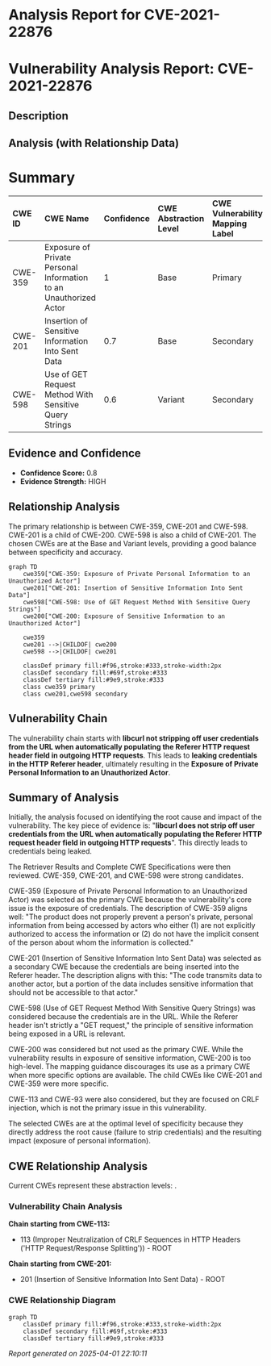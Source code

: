 # Analysis Report for CVE-2021-22876

# Vulnerability Analysis Report: CVE-2021-22876

## Description



## Analysis (with Relationship Data)

# Summary
| CWE ID  | CWE Name                                                                | Confidence | CWE Abstraction Level | CWE Vulnerability Mapping Label | CWE-Vulnerability Mapping Notes |
| :-------- | :---------------------------------------------------------------------- | :--------- | :-------------------- | :------------------------------ | :------------------------------ |
| CWE-359   | Exposure of Private Personal Information to an Unauthorized Actor       | 1          | Base                  | Primary                         | Allowed                       |
| CWE-201   | Insertion of Sensitive Information Into Sent Data                   | 0.7        | Base                  | Secondary                       | Allowed                       |
| CWE-598 | Use of GET Request Method With Sensitive Query Strings | 0.6        | Variant                  | Secondary                       | Allowed                       |

## Evidence and Confidence

*   **Confidence Score:** 0.8
*   **Evidence Strength:** HIGH

## Relationship Analysis
The primary relationship is between CWE-359, CWE-201 and CWE-598. CWE-201 is a child of CWE-200. CWE-598 is also a child of CWE-201. The chosen CWEs are at the Base and Variant levels, providing a good balance between specificity and accuracy.

```mermaid
graph TD
    cwe359["CWE-359: Exposure of Private Personal Information to an Unauthorized Actor"]
    cwe201["CWE-201: Insertion of Sensitive Information Into Sent Data"]
    cwe598["CWE-598: Use of GET Request Method With Sensitive Query Strings"]
    cwe200["CWE-200: Exposure of Sensitive Information to an Unauthorized Actor"]
    
    cwe359
    cwe201 -->|CHILDOF| cwe200
    cwe598 -->|CHILDOF| cwe201
    
    classDef primary fill:#f96,stroke:#333,stroke-width:2px
    classDef secondary fill:#69f,stroke:#333
    classDef tertiary fill:#9e9,stroke:#333
    class cwe359 primary
    class cwe201,cwe598 secondary
```

## Vulnerability Chain
The vulnerability chain starts with **libcurl not stripping off user credentials from the URL when automatically populating the Referer HTTP request header field in outgoing HTTP requests**. This leads to **leaking credentials in the HTTP Referer header**, ultimately resulting in the **Exposure of Private Personal Information to an Unauthorized Actor**.

## Summary of Analysis
Initially, the analysis focused on identifying the root cause and impact of the vulnerability. The key piece of evidence is: "**libcurl does not strip off user credentials from the URL when automatically populating the Referer HTTP request header field in outgoing HTTP requests**". This directly leads to credentials being leaked.

The Retriever Results and Complete CWE Specifications were then reviewed. CWE-359, CWE-201, and CWE-598 were strong candidates.

CWE-359 (Exposure of Private Personal Information to an Unauthorized Actor) was selected as the primary CWE because the vulnerability's core issue is the exposure of credentials. The description of CWE-359 aligns well: "The product does not properly prevent a person's private, personal information from being accessed by actors who either (1) are not explicitly authorized to access the information or (2) do not have the implicit consent of the person about whom the information is collected."

CWE-201 (Insertion of Sensitive Information Into Sent Data) was selected as a secondary CWE because the credentials are being inserted into the Referer header. The description aligns with this: "The code transmits data to another actor, but a portion of the data includes sensitive information that should not be accessible to that actor."

CWE-598 (Use of GET Request Method With Sensitive Query Strings) was considered because the credentials are in the URL. While the Referer header isn't strictly a "GET request," the principle of sensitive information being exposed in a URL is relevant.

CWE-200 was considered but not used as the primary CWE. While the vulnerability results in exposure of sensitive information, CWE-200 is too high-level. The mapping guidance discourages its use as a primary CWE when more specific options are available. The child CWEs like CWE-201 and CWE-359 were more specific.

CWE-113 and CWE-93 were also considered, but they are focused on CRLF injection, which is not the primary issue in this vulnerability.

The selected CWEs are at the optimal level of specificity because they directly address the root cause (failure to strip credentials) and the resulting impact (exposure of personal information).


## CWE Relationship Analysis

Current CWEs represent these abstraction levels: .


### Vulnerability Chain Analysis

**Chain starting from CWE-113:**
- 113 (Improper Neutralization of CRLF Sequences in HTTP Headers ('HTTP Request/Response Splitting')) - ROOT


**Chain starting from CWE-201:**
- 201 (Insertion of Sensitive Information Into Sent Data) - ROOT



### CWE Relationship Diagram

```mermaid
graph TD
    classDef primary fill:#f96,stroke:#333,stroke-width:2px
    classDef secondary fill:#69f,stroke:#333
    classDef tertiary fill:#9e9,stroke:#333
```



*Report generated on 2025-04-01 22:10:11*
